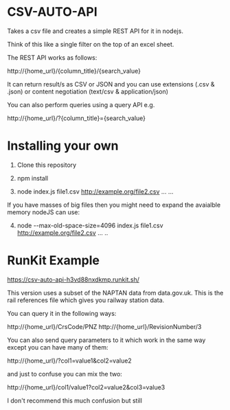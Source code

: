 # CSV-AUTO-API

Takes a csv file and creates a simple REST API for it in nodejs.

Think of this like a single filter on the top of an excel sheet.

The REST API works as follows:

http://{home_url}/{column_title}/{search_value}

It can return result/s as CSV or JSON and you can use extensions (.csv & .json) or content negotiation (text/csv & application/json)

You can also perform queries using a query API e.g.

http://{home_url}/?{column_title}={search_value}

# Installing your own

1) Clone this repository

2) npm install 

3) node index.js file1.csv http://example.org/file2.csv ... ... 

If you have masses of big files then you might need to expand the avaialble memory nodeJS can use:

4) node --max-old-space-size=4096 index.js file1.csv http://example.org/file2.csv ... ..

# RunKit Example

https://csv-auto-api-h3vd88nxdkmp.runkit.sh/

This version uses a subset of the NAPTAN data from data.gov.uk. This is the rail references file which gives you railway station data.

You can query it in the following ways:

http://{home_url}/CrsCode/PNZ
http://{home_url}/RevisionNumber/3

You can also send query parameters to it which work in the same way except you can have many of them: 

http://{home_url}/?col1=value1&col2=value2

and just to confuse you can mix the two:

http://{home_url}/col1/value1?col2=value2&col3=value3

I don't recommend this much confusion but still
